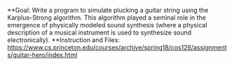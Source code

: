 **Goal: 
Write a program to simulate plucking a guitar string using the Karplus–Strong algorithm. This algorithm played a seminal role in the emergence of physically modeled sound synthesis (where a physical description of a musical instrument is used to synthesize sound electronically).
**Instruction and Files:
https://www.cs.princeton.edu/courses/archive/spring18/cos126/assignments/guitar-hero/index.html
